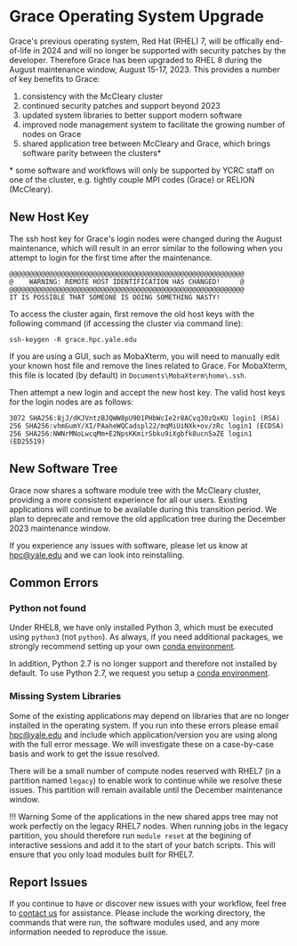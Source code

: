 # Grace Operating System Upgrade

Grace's previous operating system, Red Hat (RHEL) 7, will be offically end-of-life in 2024 and will no longer be supported with security patches by the developer.
Therefore Grace has been upgraded to RHEL 8 during the August maintenance window, August 15-17, 2023.
This provides a number of key benefits to Grace:

1. consistency with the McCleary cluster
1. continued security patches and support beyond 2023
1. updated system libraries to better support modern software
1. improved node management system to facilitate the growing number of nodes on Grace
1. shared application tree between McCleary and Grace, which brings software parity between the clusters\*

\* some software and workflows will only be supported by YCRC staff on one of the cluster, e.g. tightly couple MPI codes (Grace) or RELION (McCleary).

## New Host Key

The ssh host key for Grace's login nodes were changed during the August maintenance, which will result in an error similar to the following when you attempt to login for the first time after the maintenance.

```
@@@@@@@@@@@@@@@@@@@@@@@@@@@@@@@@@@@@@@@@@@@@@@@@@@@@@@@@@@@
@    WARNING: REMOTE HOST IDENTIFICATION HAS CHANGED!     @
@@@@@@@@@@@@@@@@@@@@@@@@@@@@@@@@@@@@@@@@@@@@@@@@@@@@@@@@@@@
IT IS POSSIBLE THAT SOMEONE IS DOING SOMETHING NASTY!
```

To access the cluster again, first remove the old host keys with the following command (if accessing the cluster via command line):

```
ssh-keygen -R grace.hpc.yale.edu
```

If you are using a GUI, such as MobaXterm, you will need to manually edit your known host file and remove the lines related to Grace. For MobaXterm, this file is located (by default) in `Documents\MobaXterm\home\.ssh`.

Then attempt a new login and accept the new host key. The valid host keys for the login nodes are as follows:

```
3072 SHA256:8jJ/dKJVntzBJQWW8pU901PHbWcIe2r8ACvq30zQxKU login1 (RSA)
256 SHA256:vhmGumY/XI/PAaheWQCadspl22/mqMiUiNXk+ov/zRc login1 (ECDSA)
256 SHA256:NWNrMNoLwcqMm+E2NpsKKmirSbku9iXgbfk8ucn5aZE login1 (ED25519)
```

## New Software Tree

Grace now shares a software module tree with the McCleary cluster, providing a more consistent experience for all our users.
Existing applications will continue to be available during this transition period.
We plan to deprecate and remove the old application tree during the December 2023 maintenance window.

If you experience any issues with software, please let us know at [hpc@yale.edu](mailto:hpc@yale.edu) and we can look into reinstalling.

## Common Errors

### Python not found

Under RHEL8, we have only installed Python 3, which must be executed using `python3` (not `python`). 
As always, if you need additional packages, we strongly recommend setting up your own [conda environment](/clusters-at-yale/guides/conda/).

In addition, Python 2.7 is no longer support and therefore not installed by default. 
To use Python 2.7, we request you setup a [conda environment](/clusters-at-yale/guides/conda/).

### Missing System Libraries

Some of the existing applications may depend on libraries that are no longer installed in the operating system.
If you run into these errors please email [hpc@yale.edu](mailto:hpc@yale.edu) and include which application/version you are using along with the full error message.
We will investigate these on a case-by-case basis and work to get the issue resolved.

There will be a small number of compute nodes reserved with RHEL7 (in a partition named `legacy`) to enable work to continue while we resolve these issues.
This partition will remain available until the December maintenance window.

!!! Warning
    Some of the applications in the new shared apps tree may not work perfectly on the legacy RHEL7 nodes. 
    When running jobs in the legacy partition, you should therefore run `module reset` at the begining of interactive sessions and add it to the start of your batch scripts. 
    This will ensure that you only load modules built for RHEL7.

## Report Issues

If you continue to have or discover new issues with your workflow, feel free to [contact us](/) for assistance. Please include the working directory, the commands that were run, the software modules used, and any more information needed to reproduce the issue.

